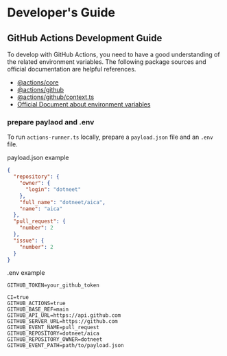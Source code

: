 # Developer's Guide

## GitHub Actions Development Guide

To develop with GitHub Actions, you need to have a good understanding of the related environment variables.
The following package sources and official documentation are helpful references.

- [@actions/core](https://github.com/actions/toolkit/tree/main/packages/core)
- [@actions/github](https://github.com/actions/toolkit/blob/main/packages/github)
- [@actions/github/context.ts](https://github.com/actions/toolkit/blob/main/packages/github/src/context.ts)
- [Official Document about environment variables](https://docs.github.com/en/actions/writing-workflows/choosing-what-your-workflow-does/store-information-in-variables#default-environment-variables)

### prepare paylaod and .env

To run `actions-runner.ts` locally, prepare a `payload.json` file and an `.env` file.

payload.json example

```json
{
  "repository": {
    "owner": {
      "login": "dotneet"
    },
    "full_name": "dotneet/aica",
    "name": "aica"
  },
  "pull_request": {
    "number": 2
  },
  "issue": {
    "number": 2
  }
}
```

.env example

```
GITHUB_TOKEN=your_github_token

CI=true
GITHUB_ACTIONS=true
GITHUB_BASE_REF=main
GITHUB_API_URL=https://api.github.com
GITHUB_SERVER_URL=https://github.com
GITHUB_EVENT_NAME=pull_request
GITHUB_REPOSITORY=dotneet/aica
GITHUB_REPOSITORY_OWNER=dotneet
GITHUB_EVENT_PATH=path/to/payload.json
```
